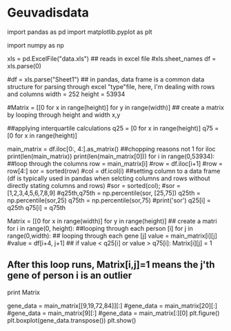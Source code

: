 # Geuvadisdata

import pandas as pd
import matplotlib.pyplot as plt 

import numpy as np 


xls = pd.ExcelFile("data.xls") ## reads in excel file 
#xls.sheet_names
df = xls.parse(0)


#df = xls.parse("Sheet1") ## in pandas, data frame is a common data structure for parsing through excel "type"file, here, I'm dealing with rows and columns
width = 252
height = 53934

#Matrix = [[0 for x in range(height)] for y in range(width)] ## create a matrix by looping through height and width x,y

##applying interquartile calculations 
q25 = [0 for x in range(height)]
q75 = [0 for x in range(height)]


main_matrix = df.iloc[0:, 4:].as_matrix() ##chopping reasons not 1 for iloc
print(len(main_matrix))
print(len(main_matrix[0]))
for i in range(0,53934): ##loop through the columns
	row = main_matrix[i]
	#row = df.iloc[i+1]
	#row = row[4:]
	sor = sorted(row)
	#col =  df.icol(i) ##setting column to a data frame (df is typically used in pandas when selcting columns and rows  without directly stating columns and rows)
	#sor = sorted(col);
	#sor = [1,2,3,4,5,6,7,8,9]
	#q25th,q75th = np.percentile(sor, [25,75])
	q25th = np.percentile(sor,25)
	q75th = np.percentile(sor,75)
	#print('sor')
	q25[i] = q25th
	q75[i] = q75th
	
Matrix = [[0 for x in range(width)] for y in range(height)] ## create a matri
for i in range(0, height): ##looping through each person [i]
    for j in range(0,width): ## looping through each gene [j]
        value = main_matrix[i][j]                     #value = df[i+4, j+1] ## 
        if value < q25[i] or value > q75[i]:
            Matrix[i][j] = 1
## After this loop runs, Matrix[i,j]=1 means the j'th gene of person i is an outlier 
print Matrix 


gene_data = main_matrix[[9,19,72,84]][:]
#gene_data = main_matrix[20][:]
#gene_data = main_matrix[9][:]
#gene_data = main_matrix[:][0]
plt.figure()
plt.boxplot(gene_data.transpose())
plt.show()
